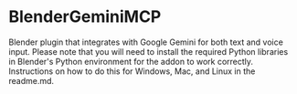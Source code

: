 # BlenderGeminiMCP
Blender plugin that integrates with Google Gemini for both text and voice input. Please note that you will need to install the required Python libraries in Blender's Python environment for the addon to work correctly. Instructions on how to do this for Windows, Mac, and Linux in the readme.md.
